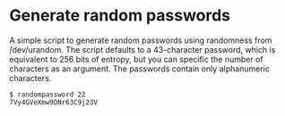 # Generate random passwords

A simple script to generate random passwords using randomness from
/dev/urandom. The script defaults to a 43-character password, which is
equivalent to 256 bits of entropy, but you can specific the number of
characters as an argument. The passwords contain only alphanumeric
characters.

```
$ randompassword 22
7Vy4GVeXmw9DNr63C9j23V
```
